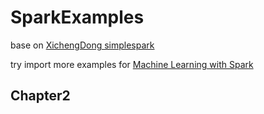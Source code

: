 # SparkExamples
base on [XichengDong simplespark](https://github.com/XichengDong/simplespark)

try import more examples for [Machine Learning with Spark](https://book.douban.com/subject/26593179/)

## Chapter2

